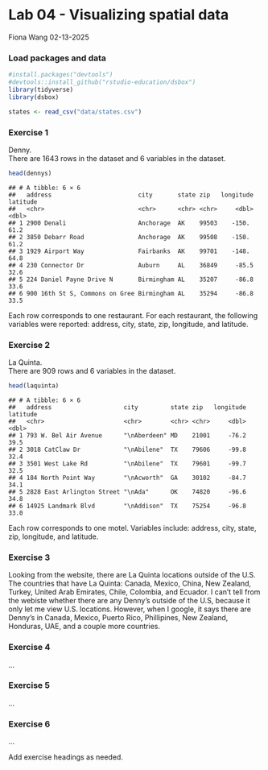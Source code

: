 Lab 04 - Visualizing spatial data
================
Fiona Wang
02-13-2025

### Load packages and data

``` r
#install.packages("devtools")
#devtools::install_github("rstudio-education/dsbox")
library(tidyverse) 
library(dsbox) 
```

``` r
states <- read_csv("data/states.csv")
```

### Exercise 1

Denny.  
There are 1643 rows in the dataset and 6 variables in the dataset.

``` r
head(dennys)
```

    ## # A tibble: 6 × 6
    ##   address                        city       state zip   longitude latitude
    ##   <chr>                          <chr>      <chr> <chr>     <dbl>    <dbl>
    ## 1 2900 Denali                    Anchorage  AK    99503    -150.      61.2
    ## 2 3850 Debarr Road               Anchorage  AK    99508    -150.      61.2
    ## 3 1929 Airport Way               Fairbanks  AK    99701    -148.      64.8
    ## 4 230 Connector Dr               Auburn     AL    36849     -85.5     32.6
    ## 5 224 Daniel Payne Drive N       Birmingham AL    35207     -86.8     33.6
    ## 6 900 16th St S, Commons on Gree Birmingham AL    35294     -86.8     33.5

Each row corresponds to one restaurant. For each restaurant, the
following variables were reported: address, city, state, zip, longitude,
and latitude.

### Exercise 2

La Quinta.  
There are 909 rows and 6 variables in the dataset.

``` r
head(laquinta)
```

    ## # A tibble: 6 × 6
    ##   address                    city         state zip   longitude latitude
    ##   <chr>                      <chr>        <chr> <chr>     <dbl>    <dbl>
    ## 1 793 W. Bel Air Avenue      "\nAberdeen" MD    21001     -76.2     39.5
    ## 2 3018 CatClaw Dr            "\nAbilene"  TX    79606     -99.8     32.4
    ## 3 3501 West Lake Rd          "\nAbilene"  TX    79601     -99.7     32.5
    ## 4 184 North Point Way        "\nAcworth"  GA    30102     -84.7     34.1
    ## 5 2828 East Arlington Street "\nAda"      OK    74820     -96.6     34.8
    ## 6 14925 Landmark Blvd        "\nAddison"  TX    75254     -96.8     33.0

Each row corresponds to one motel. Variables include: address, city,
state, zip, longitude, and latitude.

### Exercise 3

Looking from the website, there are La Quinta locations outside of the
U.S. The countries that have La Quinta: Canada, Mexico, China, New
Zealand, Turkey, United Arab Emirates, Chile, Colombia, and Ecuador. I
can’t tell from the webiste whether there are any Denny’s outside of the
U.S, because it only let me view U.S. locations. However, when I google,
it says there are Denny’s in Canada, Mexico, Puerto Rico, Phillipines,
New Zealand, Honduras, UAE, and a couple more countries.

### Exercise 4

…

### Exercise 5

…

### Exercise 6

…

Add exercise headings as needed.
